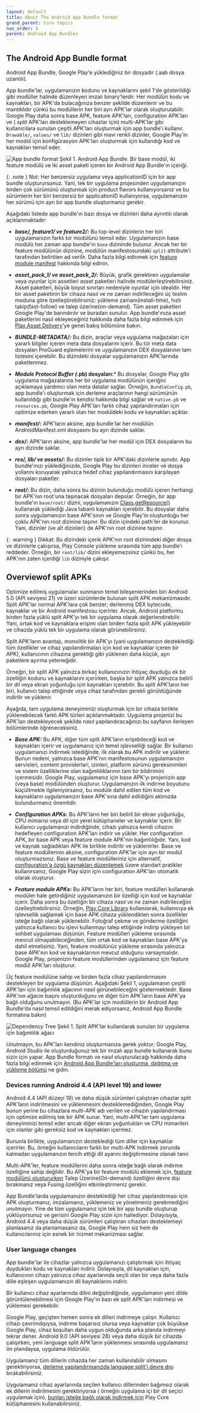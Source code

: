 ```yaml
---
layout: default
title: About The Android App Bundle format
grand_parent: Core topics
nav_order: 5
parent: Android App Bundles
---
```



## The Android App Bundle format

Android App Bundle, Google Play'e yüklediğiniz bir dosyadır (.aab dosya uzantılı).

App bundle'lar, uygulamanızın kodunu ve kaynaklarını şekil 1'de gösterildiği gibi modüller halinde düzenleyen imzalı
binary'lerdir. Her modülün kodu ve kaynakları, bir APK'da bulacağınıza benzer şekilde düzenlenir ve bu mantıklıdır çünkü
bu modüllerin her biri ayrı APK'lar olarak oluşturulabilir. Google Play daha sonra base APK, feature APK'ları,
configuration APK'ları ve ( split APK'ları desteklemeyen cihazlar için) multi-APK'lar gibi kullanıcılara sunulan çeşitli
APK'ları oluşturmak için app bundle'ı kullanır. `Drawable/`, `values/` ve `lib/` dizinleri gibi mavi renkli dizinler,
Google Play'in her modül için konfigürasyon APK'ları oluşturmak için kullandığı kod ve kaynakları temsil eder.

![App bundle format](https://developer.android.com/static/images/app-bundle/aab_format-2x.png)
Şekil 1. Android App Bundle. Bir base modül, iki feature modülü ve iki asset paketi içeren bir Android App Bundle'ın
içeriği.

{: .note }
Not: Her benzersiz uygulama veya applicationID için bir app bundle oluşturursunuz. Yani, tek bir uygulama projesinden
uygulamanızın birden çok sürümünü oluşturmak için product flavors kullanıyorsanız ve bu sürümlerin her biri benzersiz
bir applicationID kullanıyorsa, uygulamanızın her sürümü için ayrı bir app bundle oluşturmanız gerekir.

Aşağıdaki listede app bundle'ın bazı dosya ve dizinleri daha ayrıntılı olarak açıklanmaktadır:

- ***base/, feature1/ ve feature2/:*** Bu top-level dizinlerin her biri uygulamanızın farklı bir modülünü temsil eder.
  Uygulamanızın base modülü her zaman app bundle'ın `base` dizininde bulunur. Ancak her bir feature modülünün dizinine,
  modülün manifestosundaki `split` attribute'i tarafından belirtilen ad verilir. Daha fazla bilgi edinmek
  için [feature module manifest](https://developer.android.com/guide/playcore/feature-delivery#feature-module-manifest)
  hakkında bilgi edinin.

- ***asset_pack_1/ ve asset_pack_2/:*** Büyük, grafik gerektiren uygulamalar veya oyunlar için assetleri asset paketleri
  halinde modülerleştirebilirsiniz. Asset paketleri, büyük boyut sınırları nedeniyle oyunlar için idealdir. Her bir
  asset paketinin bir cihaza nasıl ve ne zaman indirileceğini üç teslim moduna göre özelleştirebilirsiniz: yükleme
  zamanı(install-time), hızlı takip(fast-follow) ve talep üzerine(on-demand). Tüm asset paketleri Google Play'de
  barındırılır ve buradan sunulur. App bundle'ınıza asset paketlerini nasıl ekleyeceğiniz hakkında daha fazla bilgi
  edinmek için [Play Asset Delivery](https://developer.android.com/guide/app-bundle/asset-delivery)'ye genel bakış
  bölümüne bakın.

- ***BUNDLE-METADATA/:*** Bu dizin, araçlar veya uygulama mağazaları için yararlı bilgiler içeren meta data dosyalarını
  içerir. Bu tür meta data dosyaları ProGuard eşlemelerini ve uygulamanızın DEX dosyalarının tam listesini içerebilir.
  Bu dizindeki dosyalar uygulamanızın APK'larında paketlenmez.

- ***Module Protocol Buffer (*.pb) dosyaları:*** Bu dosyalar, Google Play gibi uygulama mağazalarına her bir uygulama
  modülünün içeriğini açıklamaya yardımcı olan meta datalar sağlar. Örneğin, `BundleConfig.pb`, app bundle'ı oluşturmak
  için derleme araçlarının hangi sürümünün kullanıldığı gibi bundle'ın kendisi hakkında bilgi sağlar ve `native.pb`
  ve `resources.pb`, Google Play APK'ları farklı cihaz yapılandırmaları için optimize ederken yararlı olan her modüldeki
  kodu ve kaynakları açıklar.

- ***manifest/:*** APK'ların aksine, app bundle'lar her modülün AndroidManifest.xml dosyasını bu ayrı dizinde saklar.

- ***dex/:*** APK'ların aksine, app bundle'lar her modül için DEX dosyalarını bu ayrı dizinde saklar.

- ***res/, lib/ ve assets/:*** Bu dizinler tipik bir APK'daki dizinlerle aynıdır. App bundle'ınızı yüklediğinizde,
  Google Play bu dizinleri inceler ve dosya yollarını koruyarak yalnızca hedef cihaz yapılandırmasını karşılayan
  dosyaları paketler.

- ***root/:*** Bu dizin, daha sonra bu dizinin bulunduğu modülü içeren herhangi bir APK'nın root'una taşınacak dosyaları
  depolar. Örneğin, bir app bundle'ın `base/root/` dizini,
  uygulamanızın [Class.getResource()](https://developer.android.com/reference/java/lang/Class#getResource(java.lang.String))
  kullanarak yüklediği Java tabanlı kaynakları içerebilir. Bu dosyalar daha sonra uygulamanızın base APK'sının ve Google
  Play'in oluşturduğu her çoklu APK'nın root dizinine taşınır. Bu dizin içindeki path'ler de korunur. Yani, dizinler (ve
  alt dizinleri) de APK'nın root dizinine taşınır.

{: .warning }
Dikkat: Bu dizindeki içerik APK'nın root dizinindeki diğer dosya ve dizinlerle çakışırsa, Play Console yükleme sırasında
tüm app bundle'ı reddeder. Örneğin, bir `root/lib/` dizini ekleyemezsiniz çünkü bu, her APK'nın zaten içerdiği `lib`
diziniyle çakışır.

## Overviewof split APKs

Optimize edilmiş uygulamalar sunmanın temel bileşenlerinden biri Android 5.0 (API seviyesi 21) ve üzeri sürümlerde
bulunan split APK mekanizmasıdır. Split APK'lar normal APK'lara çok benzer; derlenmiş DEX bytecode, kaynaklar ve bir
Android manifestosu içerirler. Ancak, Android platformu birden fazla yüklü split APK'yı tek bir uygulama olarak
değerlendirebilir. Yani, ortak kod ve kaynaklara erişimi olan birden fazla split APK yükleyebilir ve cihazda yüklü tek
bir uygulama olarak görünebilirsiniz.

Split APK'ların avantajı, monolitik bir APK'yı (yani uygulamanızın desteklediği tüm özellikler ve cihaz yapılandırmaları
için kod ve kaynaklar içeren bir APK), kullanıcının cihazına gerektiği gibi yüklenen daha küçük, ayrı paketlere ayırma
yeteneğidir.

Örneğin, bir split APK yalnızca birkaç kullanıcınızın ihtiyaç duyduğu ek bir özelliğin kodunu ve kaynaklarını içerirken,
başka bir split APK yalnızca belirli bir dil veya ekran yoğunluğu için kaynakları içerebilir. Bu split APK'ların her
biri, kullanıcı talep ettiğinde veya cihaz tarafından gerekli görüldüğünde indirilir ve yüklenir.

Aşağıda, tam uygulama deneyiminizi oluşturmak için bir cihaza birlikte yüklenebilecek farklı APK türleri
açıklanmaktadır. Uygulama projenizi bu APK'ları destekleyecek şekilde nasıl yapılandıracağınızı bu sayfanın ilerleyen
bölümlerinde öğreneceksiniz.

- ***Base APK:*** Bu APK, diğer tüm split APK'ların erişebileceği kod ve kaynakları içerir ve uygulamanız için temel
  işlevselliği sağlar. Bir kullanıcı uygulamanızı indirmek istediğinde, ilk olarak bu APK indirilir ve yüklenir. Bunun
  nedeni, yalnızca base APK'nın manifestosunun uygulamanızın servisleri, content providerlari, izinleri, platform sürümü
  gereksinimleri ve sistem özelliklerine olan bağımlılıklarının tam bir bildirimini içermesidir. Google Play,
  uygulamanız için base APK'yı projenizin app (veya base) modülünden oluşturur. Uygulamanızın ilk indirme boyutunu
  küçültmekle ilgileniyorsanız, bu modüle dahil edilen tüm kod ve kaynakların uygulamanızın base APK'sına dahil
  edildiğini aklınızda bulundurmanız önemlidir.

- ***Configuration APKs:*** Bu APK'ların her biri belirli bir ekran yoğunluğu, CPU mimarisi veya dil için yerel
  kütüphaneler ve kaynaklar içerir. Bir kullanıcı uygulamanızı indirdiğinde, cihazı yalnızca kendi cihazını hedefleyen
  configuration APK'ları indirir ve yükler. Her configuration APK, bir base APK veya feature module APK'nın
  bağımlılığıdır. Yani, kod ve kaynak sağladıkları APK ile birlikte indirilir ve yüklenirler. Base ve feature
  modüllerinin aksine, configuration APK'lar için ayrı bir modül oluşturmazsınız. Base ve feature modülleriniz için
  alternatif, [configuration'a özgü kaynakları düzenlemek](https://developer.android.com/guide/topics/resources/providing-resources#AlternativeResources)
  üzere standart pratikler kullanırsanız, Google Play sizin için configuration APK'ları otomatik olarak oluşturur.

- ***Feature module APKs:*** Bu APK'ların her biri, feature modülleri kullanarak modüler hale getirdiğiniz uygulamanızın
  bir özelliği için kod ve kaynaklar içerir. Daha sonra bu özelliğin bir cihaza nasıl ve ne zaman indirileceğini
  özelleştirebilirsiniz. Örneğin, [Play Core Library](https://developer.android.com/guide/app-bundle/playcore)
  kullanılarak, kullanıcıya ek işlevsellik sağlamak için base APK cihaza yüklendikten sonra özellikler isteğe bağlı
  olarak yüklenebilir. Fotoğraf çekme ve gönderme özelliğini yalnızca kullanıcı bu işlevi kullanmayı talep ettiğinde
  indirip yükleyen bir sohbet uygulaması düşünün. Feature modülleri yükleme sırasında mevcut olmayabileceğinden, tüm
  ortak kod ve kaynakları base APK'ya dahil etmelisiniz. Yani, feature modülünüz yükleme sırasında yalnızca base APK'nın
  kod ve kaynaklarının mevcut olduğunu varsaymalıdır. Google Play, projenizin feature modüllerinden uygulamanız için
  feature modül APK'ları oluşturur.

Üç feature modülüne sahip ve birden fazla cihaz yapılandırmasını destekleyen bir uygulama düşünün. Aşağıdaki Şekil 1,
uygulamanın çeşitli APK'ları için bağımlılık ağacının nasıl görünebileceğini göstermektedir. Base APK'nın ağacın başını
oluşturduğunu ve diğer tüm APK'ların base APK'ya bağlı olduğunu unutmayın. (Bu APK'lar için modüllerin bir Android App
Bundle'da nasıl temsil edildiğini merak ediyorsanız, Android App Bundle formatına bakın)

![Dependency Tree](https://developer.android.com/static/images/app-bundle/apk_splits_tree-2x.png)
Şekil 1. Split APK'lar kullanılarak sunulan bir uygulama için bağımlılık ağacı

Unutmayın, bu APK'ları kendiniz oluşturmanıza gerek yoktur; Google Play, Android Studio ile oluşturduğunuz tek bir
imzalı app bundle kullanarak bunu sizin için yapar. App Bundle formatı ve nasıl oluşturulacağı hakkında daha fazla bilgi
edinmek
için [Android App Bundle'ları oluşturma, dağıtma ve yükleme bölümü](https://developer.android.com/guide/app-bundle/build)
ne gidin.

### Devices running Android 4.4 (API level 19) and lower

Android 4.4 (API düzeyi 19) ve daha düşük sürümleri çalıştıran cihazlar split APK'ların indirilmesini ve yüklenmesini
desteklemediğinden, Google Play bunun yerine bu cihazlara multi-APK adı verilen ve cihazın yapılandırması için optimize
edilmiş tek bir APK sunar. Yani, multi-APK'ler tam uygulama deneyiminizi temsil eder ancak diğer ekran yoğunlukları ve
CPU mimarileri için olanlar gibi gereksiz kod ve kaynakları içermez.

Bununla birlikte, uygulamanızın desteklediği tüm diller için kaynaklar içerirler. Bu, örneğin kullanıcıların farklı bir
multi-APK indirmek zorunda kalmadan uygulamanızın tercih ettiği dil ayarını değiştirmesine olanak tanır.

Multi-APK'ler, feature modüllerini daha sonra isteğe bağlı olarak indirme özelliğine sahip değildir. Bu APK'ya bir
feature modülü eklemek
için, [feature modülünü oluştururken](https://developer.android.com/studio/projects/dynamic-delivery#create_dynamic_feature)
Talep Üzerine(On-demand) özelliğini devre dışı bırakmanız
veya Fusing özelliğini etkinleştirmeniz gerekir.

App Bundle'larda uygulamanızın desteklediği her cihaz yapılandırması için APK oluşturmanız, imzalamanız, yüklemeniz ve
yönetmeniz gerekmediğini unutmayın. Yine de tüm uygulamanız için tek bir app bundle oluşturup yüklüyorsunuz ve gerisini
Google Play sizin için hallediyor. Dolayısıyla, Android 4.4 veya daha düşük sürümleri çalıştıran cihazları desteklemeyi
planlasanız da planlamasanız da, Google Play hem siz hem de kullanıcılarınız için esnek bir hizmet mekanizması sağlar.

### User language changes

App bundle'lar ile cihazlar yalnızca uygulamanızı çalıştırmak için ihtiyaç duydukları kodu ve kaynakları indirir.
Dolayısıyla, dil kaynakları için, kullanıcının cihazı yalnızca cihaz ayarlarında seçili olan bir veya daha fazla dille
eşleşen uygulamanızın dil kaynaklarını indirir.

Bir kullanıcı cihaz ayarlarında dilini değiştirdiğinde, uygulamanın yeni dilde görüntülenebilmesi için Google Play'in
bazı ek split APK'ları indirmesi ve yüklemesi gerekebilir.

Google Play, geçişten hemen sonra ek dilleri indirmeye çalışır. Kullanıcı cihazı çevrimdışıysa, indirme başarısız olursa
veya kaynaklar çok büyükse Google Play, cihaz koşulları daha uygun olduğunda arka planda indirmeyi tekrar dener. Android
9.0 (API seviyesi 28) veya daha düşük bir cihazda çalışırken, yeni language split APK'ların yüklenmesi sırasında
uygulamanız ön plandaysa, uygulama öldürülür.

Uygulamanız tüm dillerin cihazda her zaman kullanılabilir olmasını gerektiriyorsa, [derleme yapılandırmanızda language
split'i devre dışı](https://developer.android.com/guide/app-bundle/configure-base#disable_config_apks) bırakabilirsiniz.

Uygulamanız cihaz ayarlarında seçilen kullanıcı dillerinden bağımsız olarak ek dillerin indirilmesini gerektiriyorsa (
örneğin uygulama içi bir dil seçici uygulamak için), [bunları isteğe bağlı olarak indirmek için](https://developer.android.com/guide/playcore/feature-delivery/on-demand#lang_resources) Play Core kütüphanesini
kullanabilirsiniz.